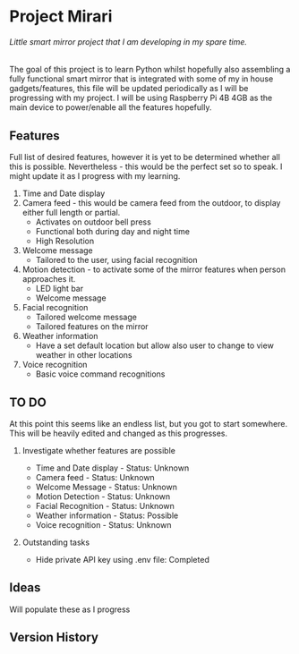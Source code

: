 # Project Mirari
###### Little smart mirror project that I am developing in my spare time.

The goal of this project is to learn Python whilst hopefully also assembling a fully functional smart mirror that is integrated with some of my in house gadgets/features, this file will be updated periodically as I will be progressing with my project. I will be using Raspberry Pi 4B 4GB as the main device to power/enable all the features hopefully.

## Features
Full list of desired features, however it is yet to be determined whether all this is possible. Nevertheless - this would be the perfect set so to speak. I might update it as I progress with my learning.

1. Time and Date display
2. Camera feed - this would be camera feed from the outdoor, to display either full length or partial.
    * Activates on outdoor bell press
    * Functional both during day and night time
    * High Resolution
3. Welcome message
    * Tailored to the user, using facial recognition
4. Motion detection - to activate some of the mirror features when person approaches it.
    * LED light bar
    * Welcome message
5. Facial recognition
    * Tailored welcome message
    * Tailored features on the mirror
6. Weather information
    * Have a set default location but allow also user to change to view weather in other locations
7. Voice recognition
    * Basic voice command recognitions


## TO DO
At this point this seems like an endless list, but you got to start somewhere. This will be heavily edited and changed as this progresses.

1. Investigate whether features are possible
    * Time and Date display - Status: Unknown
    * Camera feed - Status: Unknown
    * Welcome Message - Status: Unknown
    * Motion Detection - Status: Unknown
    * Facial Recognition - Status: Unknown
    * Weather information - Status: Possible
    * Voice recognition - Status: Unknown
    
 2. Outstanding tasks
    * Hide private API key using .env file: Completed

## Ideas
Will populate these as I progress

## Version History



